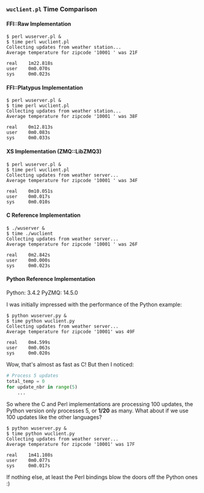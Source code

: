 ### `wuclient.pl` Time Comparison ###

#### FFI::Raw Implementation ####

    $ perl wuserver.pl &
    $ time perl wuclient.pl
    Collecting updates from weather station...
    Average temperature for zipcode '10001 ' was 21F

    real    1m22.818s
    user    0m0.070s
    sys     0m0.023s


#### FFI::Platypus Implementation ####

    $ perl wuserver.pl &
    $ time perl wuclient.pl
    Collecting updates from weather station...
    Average temperature for zipcode '10001 ' was 38F

    real    0m12.813s
    user    0m0.083s
    sys     0m0.033s


#### XS Implementation (ZMQ::LibZMQ3) ####

    $ perl wuserver.pl &
    $ time perl wuclient.pl
    Collecting updates from weather server...
    Average temperature for zipcode '10001 ' was 34F

    real    0m10.051s
    user    0m0.017s
    sys     0m0.010s


#### C Reference Implementation ####

    $ ./wuserver &
    $ time ./wuclient
    Collecting updates from weather server...
    Average temperature for zipcode '10001 ' was 26F

    real    0m2.842s
    user    0m0.000s
    sys     0m0.023s

#### Python Reference Implementation ####

Python: 3.4.2
PyZMQ:  14.5.0

I was initially impressed with the performance of the Python example:

    $ python wuserver.py &
    $ time python wuclient.py
    Collecting updates from weather server...
    Average temperature for zipcode '10001' was 49F

    real    0m4.599s
    user    0m0.063s
    sys     0m0.020s

Wow, that's almost as fast as C!  But then I noticed:

```python
# Process 5 updates
total_temp = 0
for update_nbr in range(5)
    ...
```

So where the C and Perl implementations are processing 100 updates, the Python
version only processes 5, or **1/20** as many. What about if we use 100
updates like the other languages?

    $ python wuserver.py &
    $ time python wuclient.py
    Collecting updates from weather server...
    Average temperature for zipcode '10001' was 17F

    real    1m41.108s
    user    0m0.077s
    sys     0m0.017s

If nothing else, at least the Perl bindings blow the doors off the Python
ones :)

